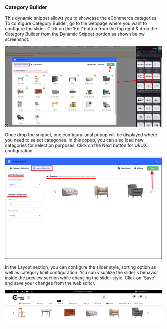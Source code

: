 
### Category Builder



This dynamic snippet allows you to showcase the eCommerce categories. To configure Category Builder, go to the webpage where you want to configure the slider. Click on the ‘Edit’ button from the top right & drop the Category Builder from the Dynamic Snippet portion as shown below screenshot.


![](./images/45-1.png)


Once drop the snippet, one configurational popup will be displayed where you need to select categories. In this popup, you can also load new categories for selection purposes. Click on the Next button for UI/UX configuration.


![](./images/45-2.png)


In the Layout section, you can configure the slider style, sorting option as well as category limit configuration. You can visualize the slider's behavior inside the preview section while changing the slider style. Click on 'Save' and save your changes from the web editor.


![](./images/45-3.png)



